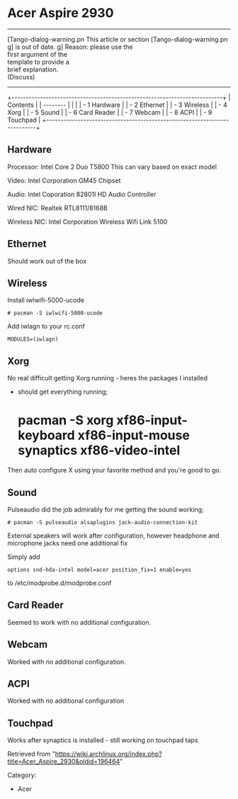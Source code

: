 Acer Aspire 2930
================

  ------------------------ ------------------------ ------------------------
  [Tango-dialog-warning.pn This article or section  [Tango-dialog-warning.pn
  g]                       is out of date.          g]
                           Reason: please use the   
                           first argument of the    
                           template to provide a    
                           brief explanation.       
                           (Discuss)                
  ------------------------ ------------------------ ------------------------

+--------------------------------------------------------------------------+
| Contents                                                                 |
| --------                                                                 |
|                                                                          |
| -   1 Hardware                                                           |
| -   2 Ethernet                                                           |
| -   3 Wireless                                                           |
| -   4 Xorg                                                               |
| -   5 Sound                                                              |
| -   6 Card Reader                                                        |
| -   7 Webcam                                                             |
| -   8 ACPI                                                               |
| -   9 Touchpad                                                           |
+--------------------------------------------------------------------------+

Hardware
--------

Processor: Intel Core 2 Duo T5800 This can vary based on exact model

Video: Intel Corporation GM45 Chipset

Audio: Intel Coporation 82801I HD Audio Controller

Wired NIC: Realtek RTL8111/8168B

Wireless NIC: Intel Corporation Wireless Wifi Link 5100

Ethernet
--------

Should work out of the box

Wireless
--------

Install iwlwifi-5000-ucode

    # pacman -S iwlwifi-5000-ucode

Add iwlagn to your rc.conf

    MODULES=(iwlagn)

Xorg
----

No real difficult getting Xorg running - heres the packages I installed
- should get everything running;

    # pacman -S xorg xf86-input-keyboard xf86-input-mouse synaptics xf86-video-intel

Then auto configure X using your favorite method and you're good to go.

Sound
-----

Pulseaudio did the job admirably for me getting the sound working;

    # pacman -S pulseaudio alsaplugins jack-audio-connection-kit

External speakers will work after configuration, however headphone and
microphone jacks need one additional fix

Simply add

    options snd-hda-intel model=acer position_fix=1 enable=yes

to /etc/modprobe.d/modprobe.conf

Card Reader
-----------

Seemed to work with no additional configuration.

Webcam
------

Worked with no additional configuration.

ACPI
----

Worked with no additional configuration

Touchpad
--------

Works after synaptics is installed - still working on touchpad taps

Retrieved from
"https://wiki.archlinux.org/index.php?title=Acer_Aspire_2930&oldid=196464"

Category:

-   Acer
